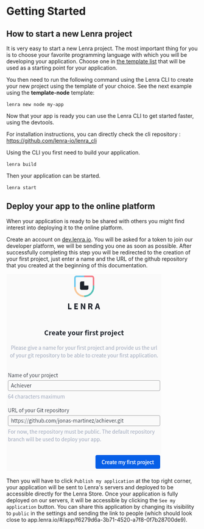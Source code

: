 # Getting Started

## How to start a new Lenra project

It is very easy to start a new Lenra project. The most important thing for you is to choose your favorite programming language with which you will be developing your application.
Choose one in [the template list](https://github.com/orgs/lenra-io/repositories?q=&type=template&language=&sort=stargazers) that will be used as a starting point for your application. 

You then need to run the following command using the Lenra CLI to create your new project using the template of your choice. See the next example using the **template-node** template:

```console
lenra new node my-app
```


Now that your app is ready you can use the Lenra CLI to get started faster, using the devtools.

For installation instructions, you can directly check the cli repository : https://github.com/lenra-io/lenra_cli

Using the CLI you first need to build your application.

```console
lenra build
```

Then your application can be started.

```console
lenra start
```

## Deploy your app to the online platform

When your application is ready to be shared with others you might find interest into deploying it to the online platform.

Create an account on [dev.lenra.io](http://dev.lenra.io). You will be asked for a token to join our developer platform, we will be sending you one as soon as possible. After successfully completing this step you will be redirected to the creation of your first project, just enter a name and the URL of the github repository that you created at the beginning of this documentation.

![New Lenra project](./img/new-lenra-project.png)

Then you will have to click `Publish my application` at the top right corner, your application will be sent to Lenra's servers and deployed to be accessible directly for the Lenra Store. Once your application is fully deployed on our servers, it will be accessible by clicking the `See my application` button. You can share this application by changing its visibility to `public` in the settings and sending the link to people (which should look close to app.lenra.io/#/app/f6279d6a-3b71-4520-a7f8-0f7b28700de9).